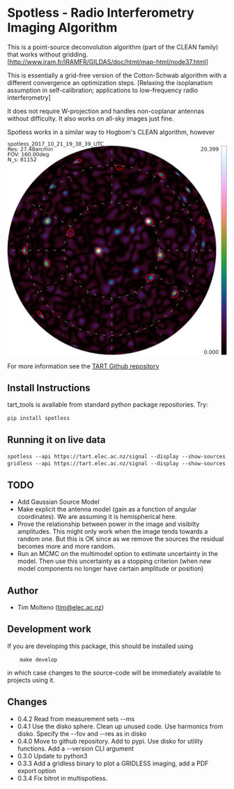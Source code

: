 # Spotless - Radio Interferometry Imaging Algorithm
    
This is a point-source deconvolution algorithm (part of the CLEAN family) that works without gridding. 
[http://www.iram.fr/IRAMFR/GILDAS/doc/html/map-html/node37.html]

This is essentially  a grid-free version of the Cotton-Schwab algorithm with a different convergence an optimization steps.
[Relaxing the isoplanatism assumption in self-calibration; applications to low-frequency radio interferometry]

It does not require W-projection and handles
non-coplanar antennas without difficulty. It also works on all-sky images just fine.

Spotless works in a similar way to Hogbom's CLEAN algorithm, however 

 ![Dirty, Spotless and Residual](https://github.com/tmolteno/spotless/blob/master/img/spotless_image.jpg?raw=true)

For more information see the [TART Github repository](https://github.com/tmolteno/TART)

## Install Instructions

tart_tools is available from standard python package repositories. Try:

    pip install spotless
    
## Running it on live data

    spotless --api https://tart.elec.ac.nz/signal --display --show-sources
    gridless --api https://tart.elec.ac.nz/signal --display --show-sources

## TODO

* Add Gaussian Source Model
* Make explicit the antenna model (gain as a function of angular coordinates). We are assuming it is hemispherical here.
* Prove the relationship between power in the image and visibilty amplitudes. This might only work when the image 
  tends towards a random one. But this is OK since as we remove the sources the residual becomes more and more random.
* Run an MCMC on the multimodel option to estimate uncertainty in the model. Then use this uncertainty as a stopping criterion (when new model components no longer have certain amplitude or position)

## Author

* Tim Molteno (tim@elec.ac.nz)

## Development work
    
If you are developing this package, this should be installed using
```
	make develop
```
in which case changes to the source-code will be immediately available to projects using it.

    
[spotless_image]: https://github.com/tmolteno/spotless/blob/master/img/spotless_image.jpg "TART All-Sky Image"


## Changes

* 0.4.2 Read from measurement sets --ms
* 0.4.1 Use the disko sphere.
        Clean up unused code.
        Use harmonics from disko.
        Specify the --fov and --res as in disko
* 0.4.0 Move to github repository. Add to pypi. Use disko for utility functions.
        Add a --version CLI argument
* 0.3.0 Update to python3
* 0.3.3 Add a gridless binary to plot a GRIDLESS imaging, add a PDF export option
* 0.3.4 Fix bitrot in multispotless.
